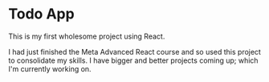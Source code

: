 # Todo App
This is my first wholesome project using React.

I had just finished the Meta Advanced React course and so used this project to consolidate my skills. I have bigger and better projects coming up; which I'm currently working on.
